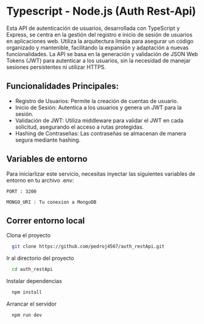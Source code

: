 
# Typescript - Node.js (Auth Rest-Api)
 
Esta API de autenticación de usuarios, desarrollada con TypeScript y Express, se centra en la gestión del registro e inicio de sesión de usuarios en aplicaciones web. Utiliza la arquitectura limpia para asegurar un código organizado y mantenible, facilitando la expansión y adaptación a nuevas funcionalidades. La API se basa en la generación y validación de JSON Web Tokens (JWT) para autenticar a los usuarios, sin la necesidad de manejar sesiones persistentes ni utilizar HTTPS.



## Funcionalidades Principales:


- Registro de Usuarios: Permite la creación de cuentas de usuario.
- Inicio de Sesión: Autentica a los usuarios y genera un JWT para la sesión.
- Validación de JWT: Utiliza middleware para validar el JWT en cada solicitud,    asegurando el acceso a rutas protegidas.
- Hashing de Contraseñas: Las contraseñas se almacenan de manera segura mediante hashing.


## Variables de entorno

Para iniciarlizar este servicio, necesitas inyectar las siguientes variables de entorno en tu archivo .env:

`PORT : 3200`

`MONGO_URI : Tu conexion a MongoDB`


## Correr entorno local

Clona el proyecto

```bash
  git clone https://github.com/pedroj4567/auth_restApi.git
```

Ir al directorio del proyecto

```bash
  cd auth_restApi
```

Instalar dependencias

```bash
  npm install
```

Arrancar el servidor

```bash
  npm run dev
```

